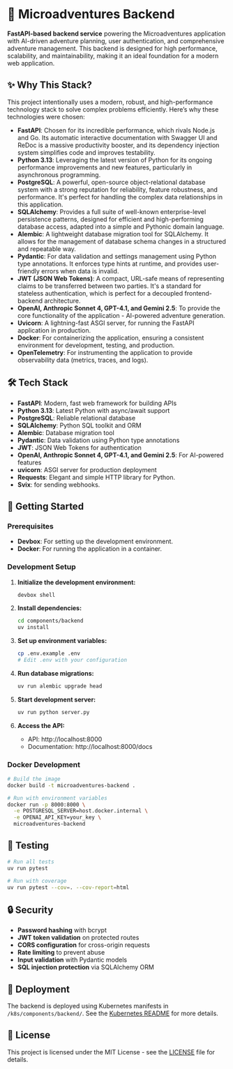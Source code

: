 # 🚀 Microadventures Backend

**FastAPI-based backend service** powering the Microadventures application with AI-driven adventure planning, user authentication, and comprehensive adventure management. This backend is designed for high performance, scalability, and maintainability, making it an ideal foundation for a modern web application.

## ✨ Why This Stack?

This project intentionally uses a modern, robust, and high-performance technology stack to solve complex problems efficiently. Here’s why these technologies were chosen:

- **FastAPI**: Chosen for its incredible performance, which rivals Node.js and Go. Its automatic interactive documentation with Swagger UI and ReDoc is a massive productivity booster, and its dependency injection system simplifies code and improves testability.
- **Python 3.13**: Leveraging the latest version of Python for its ongoing performance improvements and new features, particularly in asynchronous programming.
- **PostgreSQL**: A powerful, open-source object-relational database system with a strong reputation for reliability, feature robustness, and performance. It's perfect for handling the complex data relationships in this application.
- **SQLAlchemy**: Provides a full suite of well-known enterprise-level persistence patterns, designed for efficient and high-performing database access, adapted into a simple and Pythonic domain language.
- **Alembic**: A lightweight database migration tool for SQLAlchemy. It allows for the management of database schema changes in a structured and repeatable way.
- **Pydantic**: For data validation and settings management using Python type annotations. It enforces type hints at runtime, and provides user-friendly errors when data is invalid.
- **JWT (JSON Web Tokens)**: A compact, URL-safe means of representing claims to be transferred between two parties. It's a standard for stateless authentication, which is perfect for a decoupled frontend-backend architecture.
- **OpenAI, Anthropic Sonnet 4, GPT-4.1, and Gemini 2.5**: To provide the core functionality of the application - AI-powered adventure generation.
- **Uvicorn**: A lightning-fast ASGI server, for running the FastAPI application in production.
- **Docker**: For containerizing the application, ensuring a consistent environment for development, testing, and production.
- **OpenTelemetry**: For instrumenting the application to provide observability data (metrics, traces, and logs).

## 🛠️ Tech Stack

- **FastAPI**: Modern, fast web framework for building APIs
- **Python 3.13**: Latest Python with async/await support
- **PostgreSQL**: Reliable relational database
- **SQLAlchemy**: Python SQL toolkit and ORM
- **Alembic**: Database migration tool
- **Pydantic**: Data validation using Python type annotations
- **JWT**: JSON Web Tokens for authentication
- **OpenAI, Anthropic Sonnet 4, GPT-4.1, and Gemini 2.5**: For AI-powered features
- **uvicorn**: ASGI server for production deployment
- **Requests**: Elegant and simple HTTP library for Python.
- **Svix**: for sending webhooks.


## 🚀 Getting Started

### Prerequisites

- **Devbox**: For setting up the development environment.
- **Docker**: For running the application in a container.

### Development Setup

1. **Initialize the development environment:**
   ```bash
   devbox shell
   ```

2. **Install dependencies:**
   ```bash
   cd components/backend
   uv install
   ```

3. **Set up environment variables:**
   ```bash
   cp .env.example .env
   # Edit .env with your configuration
   ```

4. **Run database migrations:**
   ```bash
   uv run alembic upgrade head
   ```

5. **Start development server:**
   ```bash
   uv run python server.py
   ```

6. **Access the API:**
   - API: http://localhost:8000
   - Documentation: http://localhost:8000/docs

### Docker Development

```bash
# Build the image
docker build -t microadventures-backend .

# Run with environment variables
docker run -p 8000:8000 \
  -e POSTGRESQL_SERVER=host.docker.internal \
  -e OPENAI_API_KEY=your_key \
  microadventures-backend
```

## 🧪 Testing

```bash
# Run all tests
uv run pytest

# Run with coverage
uv run pytest --cov=. --cov-report=html
```

## 🔒 Security

- **Password hashing** with bcrypt
- **JWT token validation** on protected routes
- **CORS configuration** for cross-origin requests
- **Rate limiting** to prevent abuse
- **Input validation** with Pydantic models
- **SQL injection protection** via SQLAlchemy ORM

## 🚀 Deployment

The backend is deployed using Kubernetes manifests in `/k8s/components/backend/`. See the [Kubernetes README](../../k8s/README.md) for more details.

## 📄 License

This project is licensed under the MIT License - see the [LICENSE](../../LICENSE) file for details.
